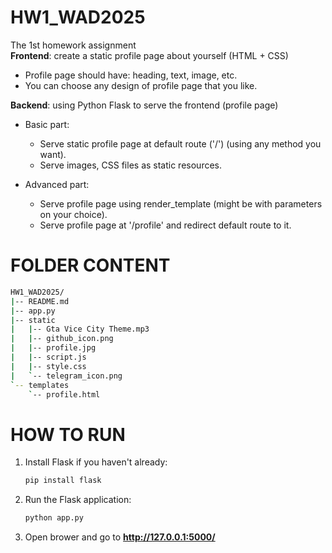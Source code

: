 # HW1_WAD2025
The 1st homework assignment\
**Frontend**: create a static profile page about yourself (HTML + CSS)
- Profile page should have: heading, text, image, etc.
- You can choose any design of profile page that you like.

**Backend**: using Python Flask to serve the frontend (profile page)

- Basic part:
    - Serve static profile page at default route ('/') (using any method you want).
    - Serve images, CSS files as static resources.

- Advanced part:
    - Serve profile page using render_template (might be with parameters on your choice).
    - Serve profile page at '/profile' and redirect default route to it.

# FOLDER CONTENT
```bash
HW1_WAD2025/
|-- README.md
|-- app.py
|-- static
|   |-- Gta Vice City Theme.mp3
|   |-- github_icon.png
|   |-- profile.jpg
|   |-- script.js
|   |-- style.css
|   `-- telegram_icon.png
`-- templates
    `-- profile.html
```
# HOW TO RUN
1. Install Flask if you haven't already:
   ```bash
   pip install flask
   ```
2. Run the Flask application:
   ```bash
   python app.py
   ```
4. Open brower and go to **http://127.0.0.1:5000/**
